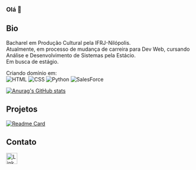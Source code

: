 ### Olá 👋

## Bio
Bacharel em Produção Cultural pela IFRJ-Nilópolis.  
Atualmente, em processo de mudança de carreira para Dev Web, cursando Análise e Desenvolvimento de Sistemas pela Estácio.  
Em busca de estágio.

Criando domínio em:  
![HTML](https://img.shields.io/badge/HTML5-E34F26?style=for-the-badge&logo=html5&logoColor=white)
![CSS](https://img.shields.io/badge/CSS3-1572B6?style=for-the-badge&logo=css3&logoColor=white)
![Python](https://img.shields.io/badge/Python-FFD43B?style=for-the-badge&logo=python&logoColor=blue)
![SalesForce](https://img.shields.io/badge/Salesforce-00A1E0?style=for-the-badge&logo=Salesforce&logoColor=white)

[![Anurag's GitHub stats](https://github-readme-stats.vercel.app/api?username=igor-lopes90)](https://github.com/anuraghazra/github-readme-stats)

## Projetos

[![Readme Card](https://github-readme-stats.vercel.app/api/pin/?username=igor-lopes90&repo=devweekgit-igor.github.io)](https://github.com/anuraghazra/github-readme-stats)

## Contato

[<img src='https://img.shields.io/badge/LinkedIn-0077B5?style=for-the-badge&logo=linkedin&logoColor=white' alt='Linkedin' height='30'>](https://www.linkedin.com/in/igorlopes90/)
